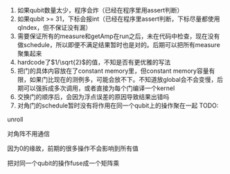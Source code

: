 1. 如果qubit数量太少，程序会炸（已经在程序里用assert判断）
2. 如果qubit >= 31，下标会报int（已经在程序里assert判断，下标尽量都使用qIndex，但不保证没有漏）
3. 需要保证所有的measure和getAmp在run之后，未在代码中检查，现在没有做schedule，所以即便不满足结果暂时也是对的。后期可以把所有measure聚集起来
4. hardcode了$1/\sqrt{2}$的值，不知是否有更优雅的写法
5. 把门的具体内容放在了constant memory里，但constant memory容量有限，如果门比现在的测例多，可能会放不下。不知道放global会不会变慢，后期可以强拆成多次调用，或者直接为每个门编译一个kernel
6. 交换门的顺序后，会因为浮点误差的原因导致结果出错吗
7. 对角门的schedule暂时没有将作用在同一个qubit上的操作聚在一起
TODO:

unroll

对角阵不用通信

因为0的缘故，前期的很多操作不会影响到所有值

把对同一个qubit的操作fuse成一个矩阵乘